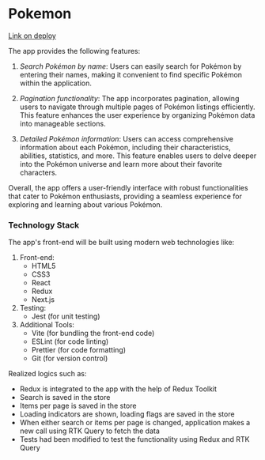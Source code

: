 # Pokemon

[Link on deploy](https://pokemons-wizards.netlify.app/?page=1&limit=20)

The app provides the following features:

1. *Search Pokémon by name*: Users can easily search for Pokémon by entering their names, making it convenient to find specific Pokémon within the application.

2. *Pagination functionality*: The app incorporates pagination, allowing users to navigate through multiple pages of Pokémon listings efficiently. This feature enhances the user experience by organizing Pokémon data into manageable sections.

3. *Detailed Pokémon information*: Users can access comprehensive information about each Pokémon, including their characteristics, abilities, statistics, and more. This feature enables users to delve deeper into the Pokémon universe and learn more about their favorite characters.

Overall, the app offers a user-friendly interface with robust functionalities that cater to Pokémon enthusiasts, providing a seamless experience for exploring and learning about various Pokémon.


### Technology Stack

The app's front-end will be built using modern web technologies like:
1. Front-end:
   - HTML5
   - CSS3
   - React
   - Redux
   - Next.js
2. Testing:
   - Jest (for unit testing)
3. Additional Tools:
   - Vite (for bundling the front-end code)
   - ESLint (for code linting)
   - Prettier (for code formatting)
   - Git (for version control)

Realized logics such as:
 - Redux is integrated to the app with the help of Redux Toolkit
 - Search is saved in the store
 - Items per page is saved in the store
 - Loading indicators are shown, loading flags are saved in the store
 - When either search or items per page is changed, application makes a new call using RTK Query to fetch the data
 - Tests had been modified to test the functionality using Redux and RTK Query
